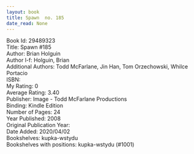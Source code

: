 ```yaml
---
layout: book
title: Spawn  no. 185
date_read: None
---
```


Book Id: 29489323<br />
Title: Spawn #185<br />
Author: Brian Holguin<br />
Author l-f: Holguin, Brian<br />
Additional Authors: Todd McFarlane, Jin Han, Tom Orzechowski, Whilce Portacio<br />
ISBN: <br />
My Rating: 0<br />
Average Rating: 3.40<br />
Publisher: Image - Todd McFarlane Productions<br />
Binding: Kindle Edition<br />
Number of Pages: 24<br />
Year Published: 2008<br />
Original Publication Year: <br />
Date Added: 2020/04/02<br />
Bookshelves: kupka-wstydu<br />
Bookshelves with positions: kupka-wstydu (#1001)<br />

